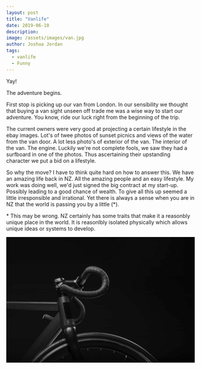 ```yaml
---
layout: post
title: "Vanlife"
date: 2019-06-10
description:
image: /assets/images/van.jpg
author: Joshua Jordan
tags: 
  - vanlife
  - Funny
---
```

Yay! 

The adventure begins.

First stop is picking up our van from London. In our sensibility we thought that buying a van sight unseen off trade me was a wise way to start our adventure. You know, ride our luck right from the beginning of the trip. 

The current owners were very good at projecting a certain lifestyle in the ebay images. Lot's of twee photos of sunset picnics and views of the water from the van door. A lot less photo's of exterior of the van. The interior of the van. The engine. Luckily we're not complete fools, we saw they had a surfboard in one of the photos. Thus ascertaining their upstanding character we put a bid on a lifestyle.

So why the move? I have to think quite hard on how to answer this. We have an amazing life back in NZ. All the amazing people and an easy lifestyle. My work was doing well, we'd just signed the big contract at my start-up. Possibly leading to a good chance of wealth. To give all this up seemed a little irresponsible and irrational. Yet there is always a sense when you are in NZ that the world is passing you by a little (*). 



\* This may be wrong. NZ certainly has some traits that make it a reasonbly unique place in the world. It is reasonlbly isolated physically which allows unique ideas or systems to develop. 

![Placeholder](/assets/images/placeholder-1.jpg)
